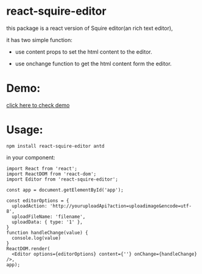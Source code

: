 # react-squire-editor

this package is a react version of  Squire editor(an rich text editor),

it has two simple function:

-  use content props to  set the html content to the editor.

-  use onchange function to get the html content form the editor.

# Demo:

[click here to check demo]( http://lyn.s76.org/react-squire-editor/demo/index.html)

# Usage:

```
npm install react-squire-editor antd
```

in your component:

```
import React from 'react';
import ReactDOM from 'react-dom';
import Editor from 'react-squire-editor';

const app = document.getElementById('app');

const editorOptions = {
  uploadAction: 'http://youruploadApi?action=uploadimage&encode=utf-8',
  uploadFileName: 'filename',
  uploadData: { type: '1' },
}
function handleChange(value) {
  console.log(value)
}
ReactDOM.render(
  <Editor options={editorOptions} content={''} onChange={handleChange} />,
app);
```
